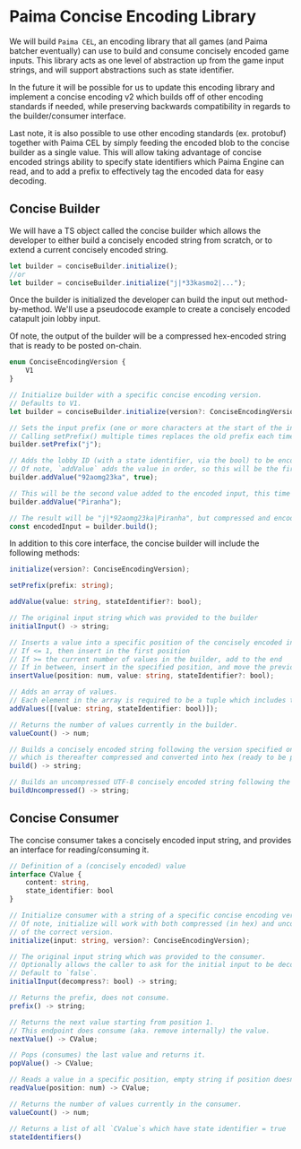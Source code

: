 # Paima Concise Encoding Library

We will build `Paima CEL`, an encoding library that all games (and Paima batcher eventually) can use to build and consume concisely encoded game inputs. This library acts as one level of abstraction up from the game input strings, and will support abstractions such as state identifier.

In the future it will be possible for us to update this encoding library and implement a concise encoding v2 which builds off of other encoding standards if needed, while preserving backwards compatibility in regards to the builder/consumer interface.

Last note, it is also possible to use other encoding standards (ex. protobuf) together with Paima CEL by simply feeding the encoded blob to the concise builder as a single value. This will allow taking advantage of concise encoded strings ability to specify state identifiers which Paima Engine can read, and to add a prefix to effectively tag the encoded data for easy decoding.

## Concise Builder

We will have a TS object called the concise builder which allows the developer to either build a concisely encoded string from scratch, or to extend a current concisely encoded string.

```ts
let builder = conciseBuilder.initialize();
//or
let builder = conciseBuilder.initialize("j|*33kasmo2|...");
```

Once the builder is initialized the developer can build the input out method-by-method. We'll use a pseudocode example to create a concisely encoded catapult join lobby input.

Of note, the output of the builder will be a compressed hex-encoded string that is ready to be posted on-chain.

```ts
enum ConciseEncodingVersion {
    V1
}

// Initialize builder with a specific concise encoding version.
// Defaults to V1.
let builder = conciseBuilder.initialize(version?: ConciseEncodingVersion);

// Sets the input prefix (one or more characters at the start of the input string which tags what it is).
// Calling setPrefix() multiple times replaces the old prefix each time it is called (aka. only latest remains).
builder.setPrefix("j");

// Adds the lobby ID (with a state identifier, via the bool) to be encoded in the input.
// Of note, `addValue` adds the value in order, so this will be the first value.
builder.addValue("92aomg23ka", true);

// This will be the second value added to the encoded input, this time with no state identifier (lacking the bool).
builder.addValue("Piranha");

// The result will be "j|*92aomg23ka|Piranha", but compressed and encoded in hex.
const encodedInput = builder.build();
```

In addition to this core interface, the concise builder will include the following methods:

```ts
initialize(version?: ConciseEncodingVersion);

setPrefix(prefix: string);

addValue(value: string, stateIdentifier?: bool);

// The original input string which was provided to the builder
initialInput() -> string;

// Inserts a value into a specific position of the concisely encoded input. Positions start at `1`.
// If <= 1, then insert in the first position
// If >= the current number of values in the builder, add to the end
// If in between, insert in the specified position, and move the previous value in said position +1.
insertValue(position: num, value: string, stateIdentifier?: bool);

// Adds an array of values.
// Each element in the array is required to be a tuple which includes the state identifier boolean.
addValues([(value: string, stateIdentifier: bool)]);

// Returns the number of values currently in the builder.
valueCount() -> num;

// Builds a concisely encoded string following the version specified on initialization,
// which is thereafter compressed and converted into hex (ready to be posted on-chain).
build() -> string;

// Builds an uncompressed UTF-8 concisely encoded string following the version specified on initialization.
buildUncompressed() -> string;

```

## Concise Consumer

The concise consumer takes a concisely encoded input string, and provides an interface for reading/consuming it.

```ts
// Definition of a (concisely encoded) value
interface CValue {
    content: string,
    state_identifier: bool
}

// Initialize consumer with a string of a specific concise encoding version (defaults to V1).
// Of note, initialize will work with both compressed (in hex) and uncompressed concisely encoded strings
// of the correct version.
initialize(input: string, version?: ConciseEncodingVersion);

// The original input string which was provided to the consumer.
// Optionally allows the caller to ask for the initial input to be decompressed.
// Default to `false`.
initialInput(decompress?: bool) -> string;

// Returns the prefix, does not consume.
prefix() -> string;

// Returns the next value starting from position 1.
// This endpoint does consume (aka. remove internally) the value.
nextValue() -> CValue;

// Pops (consumes) the last value and returns it.
popValue() -> CValue;

// Reads a value in a specific position, empty string if position doesn't hold a value.
readValue(position: num) -> CValue;

// Returns the number of values currently in the consumer.
valueCount() -> num;

// Returns a list of all `CValue`s which have state identifier = true
stateIdentifiers()
```
